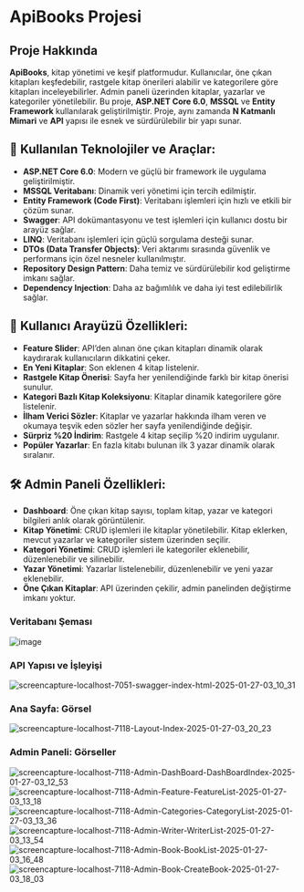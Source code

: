 # ApiBooks Projesi

## Proje Hakkında
**ApiBooks**, kitap yönetimi ve keşif platformudur. Kullanıcılar, öne çıkan kitapları keşfedebilir, rastgele kitap önerileri alabilir ve kategorilere göre kitapları inceleyebilirler. Admin paneli üzerinden kitaplar, yazarlar ve kategoriler yönetilebilir. Bu proje, **ASP.NET Core 6.0**, **MSSQL** ve **Entity Framework** kullanılarak geliştirilmiştir. Proje, aynı zamanda **N Katmanlı Mimari** ve **API** yapısı ile esnek ve sürdürülebilir bir yapı sunar.

## 🚀 Kullanılan Teknolojiler ve Araçlar:

- **ASP.NET Core 6.0**: Modern ve güçlü bir framework ile uygulama geliştirilmiştir.
- **MSSQL Veritabanı**: Dinamik veri yönetimi için tercih edilmiştir.
- **Entity Framework (Code First)**: Veritabanı işlemleri için hızlı ve etkili bir çözüm sunar.
- **Swagger**: API dokümantasyonu ve test işlemleri için kullanıcı dostu bir arayüz sağlar.
- **LINQ**: Veritabanı işlemleri için güçlü sorgulama desteği sunar.
- **DTOs (Data Transfer Objects)**: Veri aktarımı sırasında güvenlik ve performans için özel nesneler kullanılmıştır.
- **Repository Design Pattern**: Daha temiz ve sürdürülebilir kod geliştirme imkanı sağlar.
- **Dependency Injection**: Daha az bağımlılık ve daha iyi test edilebilirlik sağlar.

## 🎨 Kullanıcı Arayüzü Özellikleri:

- **Feature Slider**: API’den alınan öne çıkan kitapları dinamik olarak kaydırarak kullanıcıların dikkatini çeker.
- **En Yeni Kitaplar**: Son eklenen 4 kitap listelenir.
- **Rastgele Kitap Önerisi**: Sayfa her yenilendiğinde farklı bir kitap önerisi sunulur.
- **Kategori Bazlı Kitap Koleksiyonu**: Kitaplar dinamik kategorilere göre listelenir.
- **İlham Verici Sözler**: Kitaplar ve yazarlar hakkında ilham veren ve okumaya teşvik eden sözler her sayfa yenilendiğinde değişir.
- **Sürpriz %20 İndirim**: Rastgele 4 kitap seçilip %20 indirim uygulanır.
- **Popüler Yazarlar**: En fazla kitabı bulunan ilk 3 yazar dinamik olarak sıralanır.

## 🛠️ Admin Paneli Özellikleri:

- **Dashboard**: Öne çıkan kitap sayısı, toplam kitap, yazar ve kategori bilgileri anlık olarak görüntülenir.
- **Kitap Yönetimi**: CRUD işlemleri ile kitaplar yönetilebilir. Kitap eklerken, mevcut yazarlar ve kategoriler sistem üzerinden seçilir.
- **Kategori Yönetimi**: CRUD işlemleri ile kategoriler eklenebilir, düzenlenebilir ve silinebilir.
- **Yazar Yönetimi**: Yazarlar listelenebilir, düzenlenebilir ve yeni yazar eklenebilir.
- **Öne Çıkan Kitaplar**: API üzerinden çekilir, admin panelinden değiştirme imkanı yoktur.
  
### Veritabanı Şeması
![image](https://github.com/user-attachments/assets/a55f5262-d79f-4591-b492-456e2611aa85)

### API Yapısı ve İşleyişi
![screencapture-localhost-7051-swagger-index-html-2025-01-27-03_10_31](https://github.com/user-attachments/assets/e4a54fe6-5a25-40ae-b0c9-9cc78fded74b)

### Ana Sayfa: Görsel
![screencapture-localhost-7118-Layout-Index-2025-01-27-03_20_23](https://github.com/user-attachments/assets/d4a5b89b-9043-4a1b-a25e-3c1ea207b7e2)

### Admin Paneli: Görseller
![screencapture-localhost-7118-Admin-DashBoard-DashBoardIndex-2025-01-27-03_12_53](https://github.com/user-attachments/assets/044bff8f-7ed1-429b-aa6f-08022416b4e0)
![screencapture-localhost-7118-Admin-Feature-FeatureList-2025-01-27-03_13_18](https://github.com/user-attachments/assets/1d669dbd-e638-4664-b693-172a5420d500)
![screencapture-localhost-7118-Admin-Categories-CategoryList-2025-01-27-03_13_36](https://github.com/user-attachments/assets/67e873a7-32e9-462a-9462-5901a38305f5)
![screencapture-localhost-7118-Admin-Writer-WriterList-2025-01-27-03_13_54](https://github.com/user-attachments/assets/51706624-98d5-4603-baf5-c5b33786fe5f)
![screencapture-localhost-7118-Admin-Book-BookList-2025-01-27-03_16_48](https://github.com/user-attachments/assets/f878e673-afe5-47df-9133-210c6206fdfd)
![screencapture-localhost-7118-Admin-Book-CreateBook-2025-01-27-03_18_03](https://github.com/user-attachments/assets/cd1fe455-c128-4232-9df0-53586efecf21)










